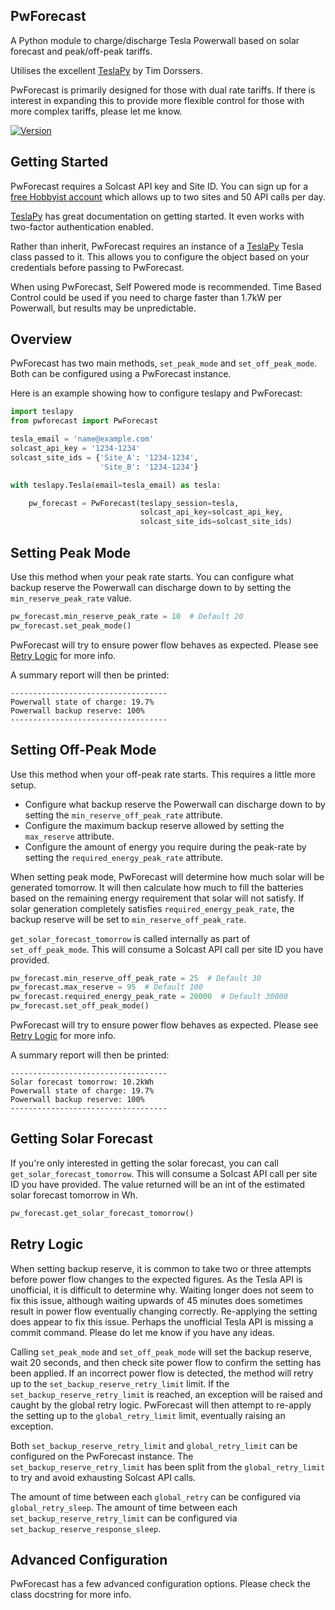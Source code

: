 ## PwForecast

A Python module to charge/discharge Tesla Powerwall based on solar forecast and peak/off-peak tariffs. 

Utilises the excellent [TeslaPy](https://github.com/tdorssers/TeslaPy) by Tim Dorssers.

PwForecast is primarily designed for those with dual rate tariffs. If there is interest in expanding this to provide
more flexible control for those with more complex tariffs, please let me know.

[![Version](https://img.shields.io/pypi/v/pwforecast)](https://pypi.org/project/pwforecast)


## Getting Started

PwForecast requires a Solcast API key and Site ID. You can sign up for a 
[free Hobbyist account](https://toolkit.solcast.com.au/register) which allows up to two sites and 50 API calls per day. 

[TeslaPy](https://github.com/tdorssers/TeslaPy) has great documentation on getting started. It even works with two-factor
authentication enabled.

Rather than inherit, PwForecast requires an instance of a [TeslaPy](https://github.com/tdorssers/TeslaPy) Tesla class 
passed to it. This allows you to configure the object based on your credentials before passing to PwForecast.  

When using PwForecast, Self Powered mode is recommended. Time Based Control could be used if you need to charge
faster than 1.7kW per Powerwall, but results may be unpredictable. 


## Overview 

PwForecast has two main methods, `set_peak_mode` and `set_off_peak_mode`. Both can be configured using a PwForecast
instance. 

Here is an example showing how to configure teslapy and PwForecast:

```python
import teslapy
from pwforecast import PwForecast

tesla_email = 'name@example.com'
solcast_api_key = '1234-1234'
solcast_site_ids = {'Site_A': '1234-1234',
                    'Site_B': '1234-1234'}

with teslapy.Tesla(email=tesla_email) as tesla:

    pw_forecast = PwForecast(teslapy_session=tesla,
                             solcast_api_key=solcast_api_key,
                             solcast_site_ids=solcast_site_ids)
```


## Setting Peak Mode

Use this method when your peak rate starts. You can configure what backup reserve the Powerwall can discharge down
to by setting the `min_reserve_peak_rate` value.

```python
pw_forecast.min_reserve_peak_rate = 10  # Default 20
pw_forecast.set_peak_mode()
```

PwForecast will try to ensure power flow behaves as expected. Please see [Retry Logic](#retry-logic) for more info. 

A summary report will then be printed:
```text
-----------------------------------
Powerwall state of charge: 19.7%
Powerwall backup reserve: 100%
-----------------------------------
```


## Setting Off-Peak Mode

Use this method when your off-peak rate starts. This requires a little more setup.
 * Configure what backup reserve the Powerwall can discharge down to by setting the `min_reserve_off_peak_rate` attribute.
 * Configure the maximum backup reserve allowed by setting the `max_reserve` attribute. 
 * Configure the amount of energy you require during the peak-rate by setting the `required_energy_peak_rate` attribute.

When setting peak mode, PwForecast will determine how much solar will be generated tomorrow. It will then calculate how 
much to fill the batteries based on the remaining energy requirement that solar will not satisfy. If solar generation
completely satisfies `required_energy_peak_rate`, the backup reserve will be set to `min_reserve_off_peak_rate`. 

`get_solar_forecast_tomorrow` is called internally as part of `set_off_peak_mode`. This will consume a Solcast API call 
per site ID you have provided. 

```python
pw_forecast.min_reserve_off_peak_rate = 25  # Default 30
pw_forecast.max_reserve = 95  # Default 100
pw_forecast.required_energy_peak_rate = 20000  # Default 30000
pw_forecast.set_off_peak_mode()
```

PwForecast will try to ensure power flow behaves as expected. Please see [Retry Logic](#retry-logic) for more info. 

A summary report will then be printed:
```text
-----------------------------------
Solar forecast tomorrow: 10.2kWh
Powerwall state of charge: 19.7%
Powerwall backup reserve: 100%
-----------------------------------
```


## Getting Solar Forecast

If you're only interested in getting the solar forecast, you can call `get_solar_forecast_tomorrow`. This will
consume a Solcast API call per site ID you have provided. The value returned will be an int of the estimated
solar forecast tomorrow in Wh.

```python
pw_forecast.get_solar_forecast_tomorrow()
```


## Retry Logic

When setting backup reserve, it is common to take two or three attempts before power flow changes to the expected 
figures. As the Tesla API is unofficial, it is difficult to determine why. Waiting longer does not seem to fix this 
issue, although waiting upwards of 45 minutes does sometimes result in power flow eventually changing correctly. 
Re-applying the setting does appear to fix this issue. Perhaps the unofficial Tesla API is missing a commit command. 
Please do let me know if you have any ideas. 

Calling `set_peak_mode` and `set_off_peak_mode` will set the backup reserve, wait 20 seconds, and then check site 
power flow to confirm the setting has been applied. If an incorrect power flow is detected, the method will retry 
up to the `set_backup_reserve_retry_limit` limit. If the `set_backup_reserve_retry_limit` is reached, an exception 
will be raised and caught by the global retry logic. PwForecast will then attempt to re-apply the setting up to the 
`global_retry_limit` limit, eventually raising an exception. 

Both `set_backup_reserve_retry_limit` and `global_retry_limit` can be configured on the PwForecast instance. The 
`set_backup_reserve_retry_limit` has been split from the `global_retry_limit` to try and avoid exhausting Solcast API calls. 

The amount of time between each `global_retry` can be configured via `global_retry_sleep`. The amount of time 
between each `set_backup_reserve_retry_limit` can be configured via `set_backup_reserve_response_sleep`.


## Advanced Configuration

PwForecast has a few advanced configuration options. Please check the class docstring for more info. 

